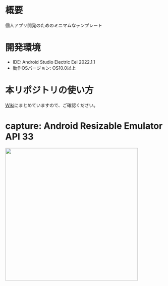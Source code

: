 # 概要
個人アプリ開発のためのミニマムなテンプレート<br>

# 開発環境
- IDE: Android Studio Electric Eel 2022.1.1
- 動作OSバージョン: OS10.0以上

# 本リポジトリの使い方
[Wiki](https://github.com/LeoAndo/AndroidAppTemplate/wiki)にまとめていますので、ご確認ください。<br>

# capture: Android Resizable Emulator API 33

<img src="" width=420 />